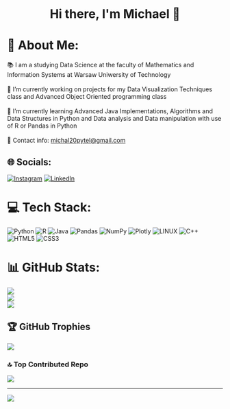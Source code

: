 <h1 align="center">
Hi there, I'm Michael 👋
</h1>

# 💫 About Me:
:books: I am a studying Data Science at the faculty of Mathematics and Information Systems at Warsaw Uniwersity of Technology <br><br>🔭 I’m currently working on projects for my Data Visualization Techniques class and Advanced Object Oriented programming class<br><br>🌱 I’m currently learning Advanced Java Implementations, Algorithms and Data Structures in Python and Data analysis and Data manipulation with use of R or Pandas in Python<br><br>💬 Contact info: michal20pytel@gmail.com<br>


## 🌐 Socials:
[![Instagram](https://img.shields.io/badge/Instagram-%23E4405F.svg?logo=Instagram&logoColor=white)](https://instagram.com/michael.pytel) [![LinkedIn](https://img.shields.io/badge/LinkedIn-%230077B5.svg?logo=linkedin&logoColor=white)](https://www.linkedin.com/in/micha%C5%82-pytel-5764b1257/) 

# 💻 Tech Stack:
![Python](https://img.shields.io/badge/python-3670A0?style=for-the-badge&logo=python&logoColor=ffdd54) ![R](https://img.shields.io/badge/r-%23276DC3.svg?style=for-the-badge&logo=r&logoColor=white) ![Java](https://img.shields.io/badge/java-%23ED8B00.svg?style=for-the-badge&logo=java&logoColor=white) ![Pandas](https://img.shields.io/badge/pandas-%23150458.svg?style=for-the-badge&logo=pandas&logoColor=white) ![NumPy](https://img.shields.io/badge/numpy-%23013243.svg?style=for-the-badge&logo=numpy&logoColor=white) ![Plotly](https://img.shields.io/badge/Plotly-%233F4F75.svg?style=for-the-badge&logo=plotly&logoColor=white) ![LINUX](https://img.shields.io/badge/Linux-FCC624?style=for-the-badge&logo=linux&logoColor=black) ![C++](https://img.shields.io/badge/c++-%2300599C.svg?style=for-the-badge&logo=c%2B%2B&logoColor=white) ![HTML5](https://img.shields.io/badge/html5-%23E34F26.svg?style=for-the-badge&logo=html5&logoColor=white) ![CSS3](https://img.shields.io/badge/css3-%231572B6.svg?style=for-the-badge&logo=css3&logoColor=white)
# 📊 GitHub Stats:
![](https://github-readme-stats.vercel.app/api?username=Michael-Pytel&theme=default&hide_border=false&include_all_commits=true&count_private=true)<br/>
![](https://github-readme-streak-stats.herokuapp.com/?user=Michael-Pytel&theme=default&hide_border=false)<br/>
![](https://github-readme-stats.vercel.app/api/top-langs/?username=Michael-Pytel&theme=default&hide_border=false&include_all_commits=true&count_private=true&layout=compact)

## 🏆 GitHub Trophies
![](https://github-profile-trophy.vercel.app/?username=Michael-Pytel&theme=flat&no-frame=false&no-bg=false&margin-w=4)

### 🔝 Top Contributed Repo
![](https://github-contributor-stats.vercel.app/api?username=Michael-Pytel&limit=5&theme=flat&combine_all_yearly_contributions=true)

---
[![](https://visitcount.itsvg.in/api?id=Michael-Pytel&icon=8&color=12)](https://visitcount.itsvg.in)



